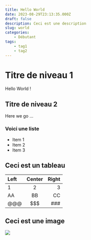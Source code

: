 ```yaml
---
title: Hello World
date: 2023-08-29T23:13:35.000Z
draft: false
description: Ceci est une description
slug: world
categories:
    - Débutant
tags:
    - tag1
    - tag2
---
```


# Titre de niveau 1

Hello World !

## Titre de niveau 2

Here we go ...

### Voici une liste

* Item 1
* Item 2
* Item 3

## Ceci est un tableau

| Left | Center | Right |
| :--- | :----: | ----: |
| 1    |   2    |     3 |
| AA   |   BB   |    CC |
| @@@  |  $$$   |   ### |

## Ceci est une image

![](/7d255d04d59f4305fd15d76a33438d5.jpg)
